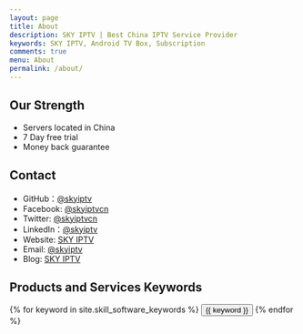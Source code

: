 ```yaml
---
layout: page
title: About
description: SKY IPTV | Best China IPTV Service Provider
keywords: SKY IPTV, Android TV Box, Subscription
comments: true
menu: About
permalink: /about/
---
```




## Our Strength

* Servers located in China
* 7 Day free trial
* Money back guarantee

## Contact

* GitHub：[@skyiptv](https://github.com/skyiptvcn)
* Facebook: [@skyiptvcn](https://www.facebook.com/sky.iptv.cn)
* Twitter: [@skyiptvcn](https://www.twitter.com/skyiptvcn)
* LinkedIn：[@skyiptv](https://www.linkedin.com/company/skyiptv)
* Website: [SKY IPTV](https://www.skyiptv.club)
* Email: [@skyiptv](mailto:info@skyptv.club)
* Blog: [SKY IPTV](https://www.skyiptv.club/blog)

## Products and Services Keywords
<div class="btn-inline">
    {% for keyword in site.skill_software_keywords %}
    <button class="btn btn-outline" type="button">{{ keyword }}</button>
    {% endfor %}
</div>
